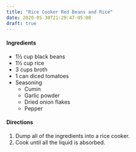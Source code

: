 ```yaml
---
title: "Rice Cooker Red Beans and Rice"
date: 2020-05-30T21:29:47-05:00
draft: true
---
```


#### Ingredients
- 1½ cup black beans
- 1½ cup rice
- 3 cups broth
- 1 can diced tomatoes
- Seasoning
  - Cumin
  - Garlic powder
  - Dried onion flakes
  - Pepper

#### Directions
1. Dump all of the ingredients into a rice cooker.
1. Cook until all the liquid is absorbed.

